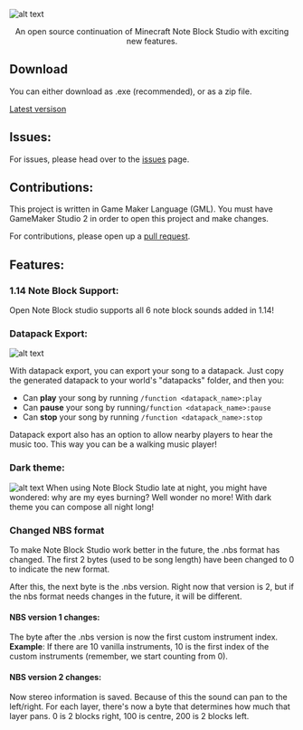 ---
---

![alt text](https://i.imgur.com/1RYhYFU.png)
<p align="center">
An open source continuation of Minecraft Note Block Studio with exciting new features. 
</p>


## Download
You can either download as .exe (recommended), or as a zip file.

<a href="https://github.com/HielkeMinecraft/OpenNoteBlockStudio/releases/latest" class="btn btn-primary">Latest versison</a>


## Issues:
For issues, please head over to the [issues](https://github.com/HielkeMinecraft/OpenNoteBlockStudio/issues) page.

## Contributions:
This project is written in Game Maker Language (GML). You must have GameMaker Studio 2 in order to open this project and make changes.

For contributions, please open up a [pull request](https://github.com/HielkeMinecraft/OpenNoteBlockStudio/pulls).

## Features:

### 1.14 Note Block Support:
Open Note Block studio supports all 6 note block sounds added in 1.14!

### Datapack Export:
![alt text](https://i.imgur.com/TGH4m4r.jpg)

With datapack export, you can export your song to a datapack. Just copy the generated datapack to your world's "datapacks" folder, and then you: 
 * Can **play** your song by running ```/function <datapack_name>:play```
* Can **pause** your song by running```/function <datapack_name>:pause```
* Can **stop** your song by running ```/function <datapack_name>:stop```

Datapack export also has an option to allow nearby players to hear the music too. This way you can be a walking music player!


### Dark theme:
![alt text](https://i.imgur.com/PVbiJ26.jpg)
When using Note Block Studio late at night, you might have wondered: why are my eyes burning?
Well wonder no more! With dark theme you can compose all night long!

### Changed NBS format
To make Note Block Studio work better in the future, the .nbs format has changed. 
The first 2 bytes (used to be song length) have been changed to 0 to indicate the new format. 

After this, the next byte is the .nbs version. Right now that version is 2, but if the nbs format needs changes in the future, it will be different.

#### NBS version 1 changes:
The byte after the .nbs version is now the first custom instrument index.
**Example**: If there are 10 vanilla instruments, 10 is the first index of the custom instruments (remember, we start counting from 0).

#### NBS version 2 changes:
Now stereo information is saved. Because of this the sound can pan to the left/right. For each layer, there's now a byte that determines how much that layer pans. 0 is 2 blocks right, 100 is centre, 200 is 2 blocks left.
